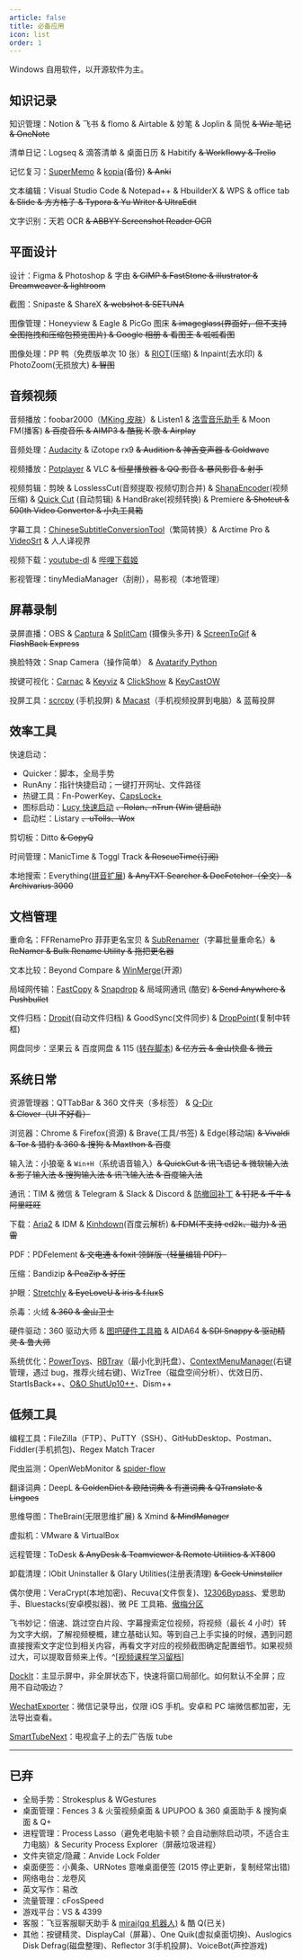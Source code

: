 ```yaml
---
article: false
title: 必备应用
icon: list
order: 1
---
```


Windows 自用软件，以开源软件为主。

## 知识记录

知识管理：Notion & 飞书 & flomo & Airtable & 妙笔 & Joplin & 简悦 ~~& Wiz 笔记 & OneNote~~

清单日记：Logseq & 滴答清单 & 桌面日历 & Habitify ~~& Workflowy & Trello~~

记忆复习：[SuperMemo](https://github.com/L-M-Sherlock/sm18-lazy-package/releases/tag/1.1.3) & [kopia](https://github.com/kopia/kopia)(备份) ~~& Anki~~

文本编辑：Visual Studio Code & Notepad++ & HbuilderX & WPS & office tab ~~& Slide & 方方格子 & Typora & Yu Writer & UltraEdit~~

文字识别：天若 OCR ~~& ABBYY Screenshot Reader OCR~~

## 平面设计

设计：Figma & Photoshop & 字由 ~~& GIMP & FastStone & illustrator & Dreamweaver & lightroom~~

截图：Snipaste & ShareX ~~& webshot & SETUNA~~

图像管理：Honeyview & Eagle & PicGo 图床 ~~& imageglass(界面好，但不支持全图拖拽和压缩包预览图片) & Google 相册 & 看图王 & 呱呱看图~~

图像处理：PP 鸭（免费版单次 10 张）& [RIOT](http://luci.criosweb.ro/riot/)(压缩) & Inpaint(去水印) & PhotoZoom(无损放大) ~~& 智图~~

## 音频视频

音频播放：foobar2000（[MKing 皮肤](http://tieba.baidu.com/p/4434445880)）& Listen1 & [洛雪音乐助手](https://github.com/lyswhut/lx-music-desktop) & Moon FM(播客) ~~& 百度音乐 & AIMP3 & 酷我 K 歌 & Airplay~~

音频处理：[Audacity](https://github.com/audacity/audacity/releases) & iZotope rx9 ~~& Audition & 神舌变声器 & Goldwave~~

视频播放：[Potplayer](https://zhuanlan.zhihu.com/p/35757176) & VLC ~~& 恒星播放器 & QQ 影音 & 暴风影音 & 射手~~

视频剪辑：剪映 & LosslessCut(音频提取·视频切割合并) & [ShanaEncoder](https://shana.pe.kr/shanaencoder_download/)(视频压缩) & [Quick Cut](https://github.com/HaujetZhao/QuickCut) (自动剪辑) & HandBrake(视频转换) & Premiere ~~& Shotcut & 500th Video Converter & 小丸工具箱~~

字幕工具：[ChineseSubtitleConversionTool](https://github.com/xiaoxinpro/ChineseSubtitleConversionTool)（繁简转换）& Arctime Pro & [VideoSrt](https://github.com/wxbool/video-srt-windows) & 人人译视界

视频下载：[youtube-dl](https://github.com/ytdl-org/youtube-dl) & [哔哩下载姬](https://github.com/leiurayer/downkyi)

影视管理：tinyMediaManager（刮削），易影视（本地管理）

## 屏幕录制

录屏直播：OBS & [Captura](https://github.com/MathewSachin/Captura/releases) & [SplitCam](https://splitcam.com/) (摄像头多开) & [ScreenToGif](https://www.screentogif.com/) ~~& FlashBack Express~~

换脸特效：Snap Camera（操作简单） & [Avatarify Python](https://github.com/alievk/avatarify)

按键可视化：[Carnac](https://github.com/Code52/carnac) & [Keyviz](https://github.com/mulaRahul/keyviz) & [ClickShow](https://github.com/cuiliang/ClickShow) & [KeyCastOW](https://github.com/brookhong/KeyCastOW)

投屏工具：[scrcpy](https://newzone.top/_posts/2019-08-26-scrcpy_screen_projection.html) (手机投屏) & [Macast](https://gitee.com/xfangfang/Macast/releases/)（手机视频投屏到电脑）& 蓝莓投屏

## 效率工具

快速启动：

- Quicker：脚本，全局手势
- RunAny：指针快捷启动；一键打开网址、文件路径
- 热键工具：Fn-PowerKey、[CapsLock+](https://capslox.com/capslock-plus/#basicFunctions)
- 图标启动：[Lucy 快速启动](https://www.yuque.com/lucy/lucy/record) ~~、Rolan、nTrun (Win 键启动)~~
- 启动栏：Listary ~~、uTolls、Wox~~

剪切板：Ditto ~~& CopyQ~~

时间管理：ManicTime & Toggl Track ~~& RescueTime(订阅)~~

本地搜索：Everything([拼音扩展](https://github.com/Chaoses-Ib/IbEverythingExt)) ~~& AnyTXT Searcher & DocFetcher（全文） & Archivarius 3000~~

## 文档管理

重命名：FFRenamePro 菲菲更名宝贝 & [SubRenamer](https://github.com/qwqcode/SubRenamer)（字幕批量重命名）~~& ReNamer & Bulk Rename Utility & 拖把更名器~~

文本比较：Beyond Compare & [WinMerge](https://github.com/WinMerge/winmerge)(开源)

局域网传输：[FastCopy](http://fastcopy.jp/) & [Snapdrop](https://snapdrop.net/#) & 局域网通讯 (酷安) ~~& Send Anywhere & Pushbullet~~

文件归档：[Dropit](http://www.dropitproject.com/)(自动文件归档) & GoodSync(文件同步) & [DropPoint](https://www.appinn.com/droppoint/)(复制中转框)

网盘同步：坚果云 & 百度网盘 & 115 ([转存脚本](https://gist.github.com/Nerver4Ever/953447c9ecd330ffc0861d4cbb839369)) ~~& 亿方云 & 金山快盘 & 微云~~

## 系统日常

资源管理器：QTTabBar & 360 文件夹（多标签） & [Q-Dir](https://www.softwareok.com/?seite=Freeware/Q-Dir) ~~& Clover（UI 不好看）~~

浏览器：Chrome & Firefox(资源) & Brave(工具/书签) & Edge(移动端) ~~& Vivaldi & Tor & 猎豹 & 360 & 搜狗 & Maxthon & 百度~~

输入法：小狼毫 & `Win+H`（系统语音输入）~~& QuickCut & 讯飞语记 & 微软输入法 & 影子输入法 & 搜狗输入法 & 讯飞输入法 & 百度输入法~~

通讯：TIM & 微信 & Telegram & Slack & Discord & [防撤回补丁](https://github.com/huiyadanli/RevokeMsgPatcher) ~~& 钉耙 & 千牛 & 阿里旺旺~~

下载：[Aria2](https://one.top/_posts/2018-05-15-aria2_a_new_download_tool.html) & IDM & [Kinhdown](https://baidu.kinh.cc/)(百度云解析) ~~& FDM(不支持 ed2k、磁力) & 迅雷~~

PDF：PDFelement ~~& 文电通 & foxit 领鲜版（轻量编辑 PDF）~~

压缩：Bandizip ~~& PeaZip & 好压~~

护眼：[Stretchly](https://hovancik.net/stretchly/downloads/) ~~& EyeLoveU & iris & f.luxS~~

杀毒：火绒 ~~& 360 & 金山卫士~~

硬件驱动：360 驱动大师 & [图吧硬件工具箱](http://www.tbtool.cn/) & AIDA64 ~~& SDI Snappy & 驱动精灵 & 鲁大师~~

系统优化：[PowerToys](https://github.com/microsoft/PowerToys/releases/latest)、[RBTray](https://github.com/benbuck/rbtray)（最小化到托盘）、[ContextMenuManager](https://github.com/BluePointLilac/ContextMenuManager)(右键管理，遇过 bug，推荐火绒右键)、WizTree（磁盘空间分析）、优效日历、StartIsBack++、[O&O ShutUp10++](https://www.oo-software.com/en/shutup10)、Dism++

## 低频工具

编程工具：FileZilla（FTP）、PuTTY（SSH）、GitHubDesktop、Postman、Fiddler(手机抓包)、Regex Match Tracer

爬虫监测：OpenWebMonitor & [spider-flow](https://github.com/ssssssss-team/spider-flow)

翻译词典：DeepL ~~& GoldenDict & 欧陆词典 & 有道词典 & QTranslate & Lingoes~~

思维导图：TheBrain(无限思维扩展) & Xmind ~~& MindManager~~

虚拟机：VMware & VirtualBox

远程管理：ToDesk ~~& AnyDesk & Teamviewer & Remote Utilities & XT800~~

卸载清理：IObit Uninstaller & Glary Utilities(注册表清理) ~~& Geek Uninstaller~~

偶尔使用：VeraCrypt(本地加密)、Recuva(文件恢复)、[12306Bypass](http://www.12306bypass.com/)、爱思助手、Bluestacks(安卓模拟器)、微 PE 工具箱、[傲梅分区](https://www.disktool.cn/)

飞书妙记：倍速、跳过空白片段、字幕搜索定位视频，将视频（最长 4 小时）转为文字大纲，了解视频梗概，建立基础认知。等到自己上手实操的时候，遇到问题直接搜索文字定位到相关内容，再看文字对应的视频截图确定配置细节。如果视频过大，可以提取音频来上传。^[[视频课程学习留档](https://sspai.com/post/70960)]

[DockIt](http://dogbean.ysepan.com/)：主显示屏中，非全屏状态下，快速将窗口局部化。如何默认不全屏；应用不自动吸边？

[WechatExporter](https://github.com/BlueMatthew/WechatExporter)：微信记录导出，仅限 iOS 手机。安卓和 PC 端微信都加密，无法导出查看。

[SmartTubeNext](https://github.com/yuliskov/SmartTubeNext)：电视盒子上的去广告版 tube

---

## 已弃

- 全局手势：Strokesplus & WGestures
- 桌面管理：Fences 3 & 火萤视频桌面 & UPUPOO & 360 桌面助手 & 搜狗桌面 & Q+
- 进程管理：Process Lasso（避免老电脑卡顿？会自动删除启动项，不适合主力电脑）& Security Process Explorer（屏蔽垃圾进程）
- 文件夹锁定/隐藏：Anvide Lock Folder
- 桌面便签：小黄条、URNotes 意唯桌面便签 (2015 停止更新，复制经常出错)
- 网络电台：龙卷风
- 英文写作：易改
- 流量管理：cFosSpeed
- 游戏平台：VS & 4399
- 客服：飞豆客服聊天助手 & [mirai(qq 机器人)](https://github.com/mamoe/mirai) & 酷 Q(已关)
- 其他：按键精灵、DisplayCal（屏幕）、One Quik(虚拟桌面切换)、Auslogics Disk Defrag(磁盘整理)、Reflector 3(手机投屏)、VoiceBot(声控游戏)
